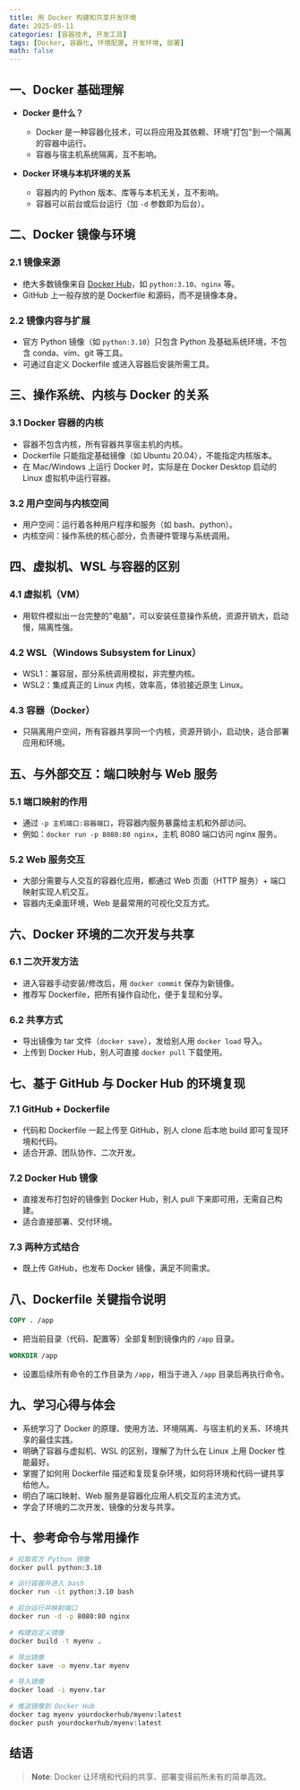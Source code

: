 ```yaml
---
title: 用 Docker 构建和共享开发环境
date: 2025-05-11
categories: [容器技术, 开发工具]
tags: [Docker, 容器化, 环境配置, 开发环境, 部署]
math: false
---
```


## 一、Docker 基础理解

- **Docker 是什么？**
  - Docker 是一种容器化技术，可以将应用及其依赖、环境"打包"到一个隔离的容器中运行。
  - 容器与宿主机系统隔离，互不影响。

- **Docker 环境与本机环境的关系**
  - 容器内的 Python 版本、库等与本机无关，互不影响。
  - 容器可以前台或后台运行（加 `-d` 参数即为后台）。

## 二、Docker 镜像与环境

### 2.1 镜像来源
- 绝大多数镜像来自 [Docker Hub](https://hub.docker.com/)，如 `python:3.10`、`nginx` 等。
- GitHub 上一般存放的是 Dockerfile 和源码，而不是镜像本身。

### 2.2 镜像内容与扩展
- 官方 Python 镜像（如 `python:3.10`）只包含 Python 及基础系统环境，不包含 conda、vim、git 等工具。
- 可通过自定义 Dockerfile 或进入容器后安装所需工具。

## 三、操作系统、内核与 Docker 的关系

### 3.1 Docker 容器的内核
- 容器不包含内核，所有容器共享宿主机的内核。
- Dockerfile 只能指定基础镜像（如 Ubuntu 20.04），不能指定内核版本。
- 在 Mac/Windows 上运行 Docker 时，实际是在 Docker Desktop 启动的 Linux 虚拟机中运行容器。

### 3.2 用户空间与内核空间
- 用户空间：运行着各种用户程序和服务（如 bash、python）。
- 内核空间：操作系统的核心部分，负责硬件管理与系统调用。

## 四、虚拟机、WSL 与容器的区别

### 4.1 虚拟机（VM）
- 用软件模拟出一台完整的"电脑"，可以安装任意操作系统，资源开销大，启动慢，隔离性强。

### 4.2 WSL（Windows Subsystem for Linux）
- WSL1：兼容层，部分系统调用模拟，非完整内核。
- WSL2：集成真正的 Linux 内核，效率高，体验接近原生 Linux。

### 4.3 容器（Docker）
- 只隔离用户空间，所有容器共享同一个内核，资源开销小，启动快，适合部署应用和环境。

## 五、与外部交互：端口映射与 Web 服务

### 5.1 端口映射的作用
- 通过 `-p 主机端口:容器端口`，将容器内服务暴露给主机和外部访问。
- 例如：`docker run -p 8080:80 nginx`，主机 8080 端口访问 nginx 服务。

### 5.2 Web 服务交互
- 大部分需要与人交互的容器化应用，都通过 Web 页面（HTTP 服务）+ 端口映射实现人机交互。
- 容器内无桌面环境，Web 是最常用的可视化交互方式。

## 六、Docker 环境的二次开发与共享

### 6.1 二次开发方法
- 进入容器手动安装/修改后，用 `docker commit` 保存为新镜像。
- 推荐写 Dockerfile，把所有操作自动化，便于复现和分享。

### 6.2 共享方式
- 导出镜像为 tar 文件（`docker save`），发给别人用 `docker load` 导入。
- 上传到 Docker Hub，别人可直接 `docker pull` 下载使用。

## 七、基于 GitHub 与 Docker Hub 的环境复现

### 7.1 GitHub + Dockerfile
- 代码和 Dockerfile 一起上传至 GitHub，别人 clone 后本地 build 即可复现环境和代码。
- 适合开源、团队协作、二次开发。

### 7.2 Docker Hub 镜像
- 直接发布打包好的镜像到 Docker Hub，别人 pull 下来即可用，无需自己构建。
- 适合直接部署、交付环境。

### 7.3 两种方式结合
- 既上传 GitHub，也发布 Docker 镜像，满足不同需求。

## 八、Dockerfile 关键指令说明

```dockerfile
COPY . /app
```
- 把当前目录（代码、配置等）全部复制到镜像内的 `/app` 目录。

```dockerfile
WORKDIR /app
```
- 设置后续所有命令的工作目录为 `/app`，相当于进入 `/app` 目录后再执行命令。

## 九、学习心得与体会

- 系统学习了 Docker 的原理、使用方法、环境隔离、与宿主机的关系、环境共享的最佳实践。
- 明确了容器与虚拟机、WSL 的区别，理解了为什么在 Linux 上用 Docker 性能最好。
- 掌握了如何用 Dockerfile 描述和复现复杂环境，如何将环境和代码一键共享给他人。
- 明白了端口映射、Web 服务是容器化应用人机交互的主流方式。
- 学会了环境的二次开发、镜像的分发与共享。

## 十、参考命令与常用操作

```bash
# 拉取官方 Python 镜像
docker pull python:3.10

# 运行容器并进入 bash
docker run -it python:3.10 bash

# 后台运行并映射端口
docker run -d -p 8080:80 nginx

# 构建自定义镜像
docker build -t myenv .

# 导出镜像
docker save -o myenv.tar myenv

# 导入镜像
docker load -i myenv.tar

# 推送镜像到 Docker Hub
docker tag myenv yourdockerhub/myenv:latest
docker push yourdockerhub/myenv:latest
```

## 结语

> **Note**: Docker 让环境和代码的共享、部署变得前所未有的简单高效。
